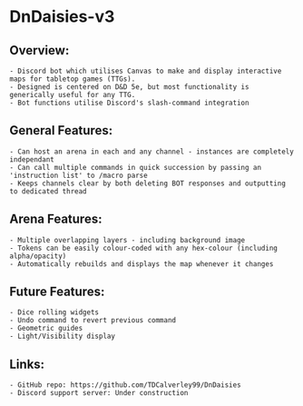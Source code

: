 # DnDaisies-v3

## Overview:
	- Discord bot which utilises Canvas to make and display interactive maps for tabletop games (TTGs).
	- Designed is centered on D&D 5e, but most functionality is generically useful for any TTG.
	- Bot functions utilise Discord's slash-command integration

## General Features:
	- Can host an arena in each and any channel - instances are completely independant
	- Can call multiple commands in quick succession by passing an 'instruction list' to /macro parse
	- Keeps channels clear by both deleting BOT responses and outputting to dedicated thread

## Arena Features:
	- Multiple overlapping layers - including background image
	- Tokens can be easily colour-coded with any hex-colour (including alpha/opacity)
	- Automatically rebuilds and displays the map whenever it changes

## Future Features:
	- Dice rolling widgets
	- Undo command to revert previous command
	- Geometric guides
	- Light/Visibility display

## Links:
	- GitHub repo: https://github.com/TDCalverley99/DnDaisies
	- Discord support server: Under construction
